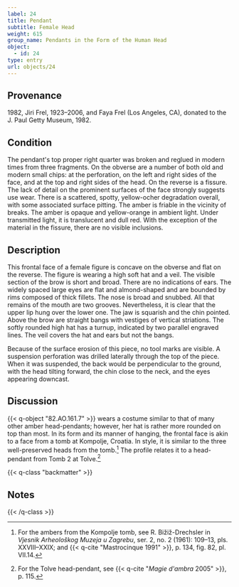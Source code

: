 ```yaml
---
label: 24
title: Pendant
subtitle: Female Head
weight: 615
group_name: Pendants in the Form of the Human Head
object:
  - id: 24
type: entry
url: objects/24
---
```


## Provenance

1982, Jiri Frel, 1923–2006, and Faya Frel (Los Angeles, CA), donated to the J. Paul Getty Museum, 1982.

## Condition

The pendant's top proper right quarter was broken and reglued in modern times from three fragments. On the obverse are a number of both old and modern small chips: at the perforation, on the left and right sides of the face, and at the top and right sides of the head. On the reverse is a fissure. The lack of detail on the prominent surfaces of the face strongly suggests use wear. There is a scattered, spotty, yellow-ocher degradation overall, with some associated surface pitting. The amber is friable in the vicinity of breaks. The amber is opaque and yellow-orange in ambient light. Under transmitted light, it is translucent and dull red. With the exception of the material in the fissure, there are no visible inclusions.

## Description

This frontal face of a female figure is concave on the obverse and flat on the reverse. The figure is wearing a high soft hat and a veil. The visible section of the brow is short and broad. There are no indications of ears. The widely spaced large eyes are flat and almond-shaped and are bounded by rims composed of thick fillets. The nose is broad and snubbed. All that remains of the mouth are two grooves. Nevertheless, it is clear that the upper lip hung over the lower one. The jaw is squarish and the chin pointed. Above the brow are straight bangs with vestiges of vertical striations. The softly rounded high hat has a turnup, indicated by two parallel engraved lines. The veil covers the hat and ears but not the bangs.

Because of the surface erosion of this piece, no tool marks are visible. A suspension perforation was drilled laterally through the top of the piece. When it was suspended, the back would be perpendicular to the ground, with the head tilting forward, the chin close to the neck, and the eyes appearing downcast.

## Discussion

{{< q-object "82.AO.161.7" >}} wears a costume similar to that of many other amber head-pendants; however, her hat is rather more rounded on top than most. In its form and its manner of hanging, the frontal face is akin to a face from a tomb at Kompolje, Croatia. In style, it is similar to the three well-preserved heads from the tomb.[^1] The profile relates it to a head-pendant from Tomb 2 at Tolve.[^2]

{{< q-class "backmatter" >}}
## Notes
{{< /q-class >}}

[^1]: For the ambers from the Kompolje tomb, see R. Bižiž-Drechsler in *Vjesnik Arheološkog Muzeja u Zagrebu*, ser. 2, no. 2 (1961): 109–13, pls. XXVIII–XXIX; and {{< q-cite "Mastrocinque 1991" >}}, p. 134, fig. 82, pl. VII.14.

[^2]: For the Tolve head-pendant, see {{< q-cite "*Magie d'ambra* 2005" >}}, p. 115.
